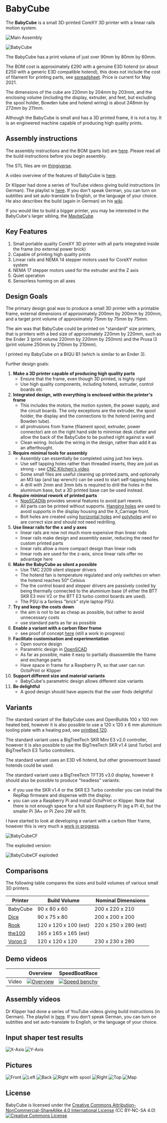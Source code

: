 # BabyCube

The **BabyCube** is a small 3D-printed CoreXY 3D printer with a linear rails motion system.

![Main Assembly](BC200/assemblies/main_assembled.png)

![BabyCube](pictures/babycube200_1000.jpg)

The BabyCube has a print volume of just over 90mm by 80mm by 60mm.

The BOM cost is approximately £290 with a genuine E3D hotend (or about £250 with a generic E3D compatible hotend), this
does not include the cost of filament for printing parts, see [spreadsheet](documents/BabyCube200_BOM.ods). Price is
current for May 2021.

The dimensions of the cube are 220mm by 204mm by 203mm, and the enclosing volume (including the display, extruder,
and feet, but excluding the spool holder, Bowden tube and hotend wiring) is about 248mm by 272mm by 211mm.

Although the BabyCube is small and has a 3D printed frame, it is not a toy. It is an engineered machine capable of
producing high quality prints.

## Assembly instructions

The assembly instructions and the BOM (parts list) are [here](BC200/readme.md). Please read all the build instructions
before you begin assembly.

The STL files are on [thingiverse](https://www.thingiverse.com/thing:4911835).

A video overview of the features of BabyCube is [here](https://www.youtube.com/watch?v=HpjnHnVyvj4).

Dr Klipper had done a series of YouTube videos giving build instructions (in German). The playlist is [here](https://www.youtube.com/watch?v=Hourt_4GOHs&list=PLbNI1Rcik-oIJZLZGHtmtgYNiHBKnzX2O).
If you don't speak German, you can turn on subtitles and set auto-translate to English, or the language of your choice. He also describes the build (again in German) on his [wiki](http://www.drklipper.de/doku.php?id=videos:15_-_babycube_-_mini_corexy_drucker).

If you would like to build a bigger printer, you may be interested in the BabyCube's larger sibling, the [MaybeCube](https://github.com/martinbudden/MaybeCube)

## Key Features

1. Small portable quality CoreXY 3D printer with all parts integrated inside the frame (no external power brick)
2. Capable of printing high quality prints
3. Linear rails and NEMA 14 stepper motors used for CoreXY motion system
4. NEMA 17 stepper motors used for the extruder and the Z axis
5. Quiet operation
6. Sensorless homing on all axes

## Design Goals

The primary design goal was to produce a small 3D printer with a printable frame, external dimensions of approximately
200mm by 200mm by 200mm, and a target print volume of approximately 75mm by 75mm by 75mm.

The aim was that BabyCube could be printed on "standard" size printers, that is printers with a bed size of approximately
220mm by 220mm, such as the Ender 3 (print volume 220mm by 220mm by 250mm) and the Prusa i3 (print volume 250mm by
210mm by 210mm).

I printed my BabyCube on a BIQU B1 (which is similar to an Ender 3).

Further design goals:

1. **Make a 3D printer capable of producing high quality parts**
    * Ensure that the frame, even though 3D printed, is highly rigid
    * Use high quality components, including hotend, extruder, control boards etc
2. **Integrated design, with everything is enclosed within the printer's frame**
    * This includes the motors, the motion system, the power supply, and the circuit boards. The only exceptions are the extruder, the spool holder, the display and the connections to the hotend (wiring and Bowden tube).
    * all protrusions from frame (filament spool, extruder, power connector) are on the right hand side to minimise desk clutter and allow the back of the BabyCube to be pushed right against a wall
    * Clean wiring. Include the wiring in the design, rather than add it as an afterthought.
3. **Require minimal tools for assembly**
    * Assembly can essentially be completed using just hex keys.
    * Use self tapping holes rather than threaded inserts, they are just as strong - see [CNC Kitchen's video](https://www.youtube.com/watch?v=iR6OBlSzp7I)
    * Some small files are useful cleaning up printed parts, and optionally an M3 tap (and tap wrench) can be used to start self-tapping holes.
    * A drill with 2mm and 3mm bits is required to drill the holes in the aluminium base, but a 3D printed base can be used instead.
4. **Require minimal rework of printed parts**
    * [NopSCADlib](https://github.com/nophead/NopSCADlib) provides several features to avoid part rework.
    * All parts can be printed without supports. [Hanging holes](https://hydraraptor.blogspot.com/2014/03/buried-nuts-and-hanging-holes.html) are used to avoid supports in the display housing and the X_Carriage front.
    * Bolt holes are created using [horizontal holes](https://hydraraptor.blogspot.com/2020/07/horiholes-2.html) and [polyholes](https://hydraraptor.blogspot.com/2011/02/polyholes.html) and so are correct size and should not need redrilling.
5. **Use linear rails for the x and y axes**
    * linear rails are now not much more expensive than linear rods
    * linear rails make design and assembly easier, reducing the need for custom printed parts
    * linear rails allow a more compact design than linear rods
    * linear rods are used for the z-axis, since linear rails offer no advantage here
6. **Make the BabyCube as silent a possible**
    * Use TMC 2209 silent stepper drivers
    * The hotend fan is temperature regulated and only switches on when the hotend reaches 50&deg; Celsius
    * The the control board and stepper drivers are passively cooled by being thermally connected to the aluminium base (if either the BTT SKR E3 mini V2 or the BTT E3 turbo control boards are used).
    * The PSU is a fanless "brick" style laptop PSU.
7. **Try and keep the costs down**
    * the aim is not to be as cheap as possible, but rather to avoid unnecessary costs
    * use standard parts as far as possible
8. **Enable a variant with a carbon fiber frame**
    * see proof of concept [here](concepts/readme.md) (still a work in progress)
9. **Facilitate customisation and experimentation**
    * Open source design
    * Parametric design in [OpenSCAD](https://openscad.org/)
    * As far as possible, make it easy to partially disassemble the frame and exchange parts
    * Have space in frame for a Raspberry Pi, so that user can run OctoPrint or Klipper
10. **Support different size and material variants**
    * BabyCube's parametric design allows different size variants
11. **Be delightful**
    * A good design should have aspects that the user finds delightful

## Variants

The standard variant of the BabyCube uses and OpenBuilds 100 x 100 mm heated bed, however it is also possible to use a
120 x 120 x 6 mm aluminium tooling plate with a heating pad, see [printbed 120](PRINTBED120/readme.md).

The standard variant uses a BigTreeTech SKR Mini E3 v2.0 controller, however it is also possible to use the BigTreeTech
SKR v1.4 (and Turbo) and BigTreeTech E3 Turbo controllers.

The standard variant uses an E3D v6 hotend, but other groovemount based hotends could be used.

The standard variant uses a BigTreeTech TFT35 v3.0 display, however it should also be possible to produce "headless" variants:

* if you use the SKR v1.4 or the SKR E3 Turbo controller you can install the RepRap firmware and dispense with the display.
* you can use a Raspberry Pi and install OctoPrint or Klipper. Note that there is not enough space for a full size Raspberry Pi (eg a Pi 4), but the smaller Pi 3A+ or Pi Zero 2W will fit.

I have started to look at developing a variant with a carbon fiber frame, however this is very much a [work in progress](concepts/readme.md).

![BabyCubeCF](concepts/BC200CF_assembled.png)

The exploded version:

![BabyCubeCF exploded](concepts/BC200CF_unstaged_assembly.png)

## Comparisons

The following table compares the sizes and build volumes of various small 3D printers.

Printer           | Build Volume | Nominal Dimensions
------------------| -------------| -------------------
BabyCube          | 90 x 80 x 60 | 200 x 220 x 210
[Dice](https://www.instructables.com/DICE-a-Tiny-Rigid-and-Superfast-3D-printer/) | 90 x 75 x 80  | 200 x 200 x 200
[Rook](https://github.com/rolohaun/Rook) | 120 x 120 x 100 (est) | 220 x 250 x 280 (est)
[the100](https://github.com/MSzturc/the100) | 165 x 165 x 165 (est) |
[Voron 0](https://vorondesign.com/voron0) | 120 x 120 x 120 | 230 x 230 x 280

## Demo videos

|       | Overview | SpeedBoatRace |
| ----- | :------: | :-----------: |
| Video | [![Overview](https://img.youtube.com/vi/HpjnHnVyvj4/0.jpg)](https://www.youtube.com/watch?v=HpjnHnVyvj4) | [![Speed benchy](https://img.youtube.com/vi/jGo57FBjNX4/0.jpg)](https://www.youtube.com/watch?v=jGo57FBjNX4) |

## Assembly videos

Dr Klipper had done a series of YouTube videos giving build instructions (in German). The playlist is [here](https://www.youtube.com/watch?v=Hourt_4GOHs&list=PLbNI1Rcik-oIJZLZGHtmtgYNiHBKnzX2O).
If you don't speak German, you can turn on subtitles and set auto-translate to English, or the language of your choice.

## Input shaper test results

![X-Axis](pictures/shaper_calibrate_x.png)
![Y-Axis](pictures/shaper_calibrate_y.png)

## Pictures

![Front](pictures/BC_front.jpg)
![Left](pictures/BC_left.jpg)
![Back](pictures/BC_back.jpg)
![Right with spool](pictures/BC_right_with_spool.jpg)
![Right](pictures/BC_right.jpg)
![Top](pictures/BC_top.jpg)
![Map](pictures/BC_map.jpg)

## License

BabyCube is licensed under the [Creative Commons Attribution-NonCommercial-ShareAlike 4.0 International License](https://creativecommons.org/licenses/by-nc-sa/4.0/)
(CC BY-NC-SA 4.0)<br />
<a rel="license" href="http://creativecommons.org/licenses/by-nc-sa/4.0/">
<img alt="Creative Commons License" style="border-width:0" src="https://i.creativecommons.org/l/by-nc-sa/4.0/88x31.png" />
</a>
